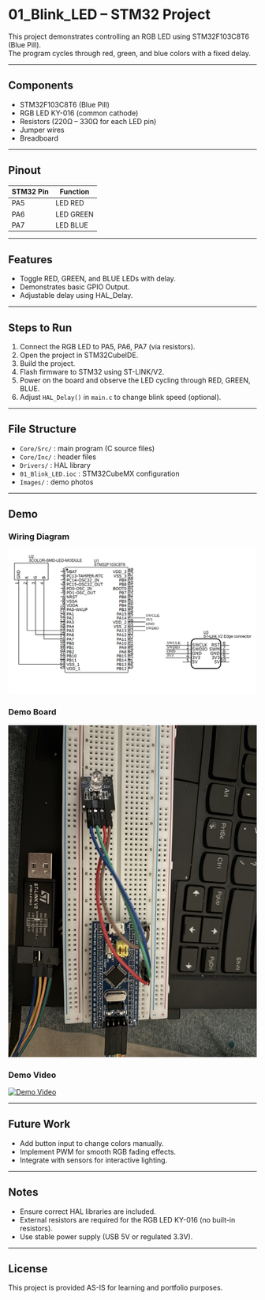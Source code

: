 # 01_Blink_LED – STM32 Project

This project demonstrates controlling an RGB LED using STM32F103C8T6 (Blue Pill).  
The program cycles through red, green, and blue colors with a fixed delay.

---

## Components
- STM32F103C8T6 (Blue Pill)
- RGB LED KY-016 (common cathode)
- Resistors (220Ω – 330Ω for each LED pin)
- Jumper wires
- Breadboard

---

## Pinout

| STM32 Pin | Function   |
|-----------|------------|
| PA5       | LED RED    |
| PA6       | LED GREEN  |
| PA7       | LED BLUE   |

---

## Features
- Toggle RED, GREEN, and BLUE LEDs with delay.  
- Demonstrates basic GPIO Output.  
- Adjustable delay using HAL_Delay.  

---

## Steps to Run
1. Connect the RGB LED to PA5, PA6, PA7 (via resistors).  
2. Open the project in STM32CubeIDE.  
3. Build the project.  
4. Flash firmware to STM32 using ST-LINK/V2.  
5. Power on the board and observe the LED cycling through RED, GREEN, BLUE.  
6. Adjust `HAL_Delay()` in `main.c` to change blink speed (optional).  

---

## File Structure
- `Core/Src/` : main program (C source files)  
- `Core/Inc/` : header files  
- `Drivers/` : HAL library  
- `01_Blink_LED.ioc` : STM32CubeMX configuration  
- `Images/` : demo photos  

---

## Demo
### Wiring Diagram
![Wiring Diagram](images/wiring.jpeg)

### Demo Board
![Demo Board](Images/board.jpeg)

### Demo Video
[![Demo Video](https://img.youtube.com/vi/wllODI0WoEs/0.jpg)](https://youtube.com/shorts/wllODI0WoEs)

---

## Future Work
- Add button input to change colors manually.  
- Implement PWM for smooth RGB fading effects.  
- Integrate with sensors for interactive lighting.  

---

## Notes
- Ensure correct HAL libraries are included.  
- External resistors are required for the RGB LED KY-016 (no built-in resistors).  
- Use stable power supply (USB 5V or regulated 3.3V).  

---

## License
This project is provided AS-IS for learning and portfolio purposes.
